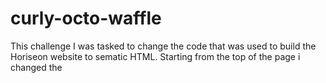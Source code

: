 # curly-octo-waffle
This challenge I was tasked to change the code that was used to build the Horiseon website to sematic HTML. 
Starting from the top of the page i changed the <title> inside the <head>. It was originally "website" but I changed it to the company's name "Horiseon"
I changed the first div inside the body to header to more accuratly represent what this section of the code purpose is. Within that section I change the div surronding the <ul> and <A> elements with <nav> since since those elements once clicked on by those viewing their webiste will navigate them to a different section within the webiste.
continuing on to what I labled and the "what we do section" within my html I left one of the <div> elements in and followed it with a <section> and within that section i changes those <div> to <article> which I felt better represent the content in this section. so each section that the <nav> section would redirect the webiste viewwers to were contained inside the own <article>.
the serach engine optimization section was missing an id that was causing a bug tha the redirections from the <nav> section to not working. that was added inside the opening <article> tag for this section
Following that sections for what i labled as Benefits, I added the <aside> element for the content that appears on the right of the web page instead of going in and using <article> element.
Then finally i change the <div> element at the end to <footer> because the <div> was functioning as a footer so it was most logical to change it to <footer>

Small changes did have to be made in the css file do the changes in html but all still functions accoridingly.